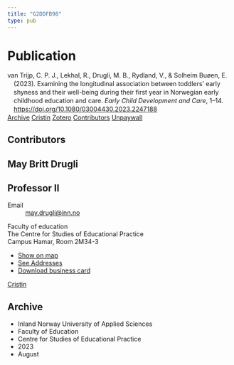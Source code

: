 ```yaml
---
title: "G2DDFB98"
type: pub
---
```

<h1>Publication</h1>
<article id="csl-bib-container-G2DDFB98" class="csl-bib-container">
  <div class="csl-bib-body" style="line-height: 1.35; padding-left: 1em; text-indent:-1em;">
  <div class="csl-entry">van Trijp, C. P. J., Lekhal, R., Drugli, M. B., Rydland, V., &amp; Solheim Bu&#xF8;en, E. (2023). Examining the longitudinal association between toddlers&#x2019; early shyness and their well-being during their first year in Norwegian early childhood education and care. <i>Early Child Development and Care</i>, 1&#x2013;14. <a href="https://doi.org/10.1080/03004430.2023.2247188">https://doi.org/10.1080/03004430.2023.2247188</a></div>
</div>
  <div class="csl-bib-buttons">
    <a href="#taxonomy-article-G2DDFB98" class="csl-bib-button">Archive</a>
    <a href alt="Cristin URL" class="csl-bib-button">Cristin</a>
    <a href alt="Zotero URL" class="csl-bib-button">Zotero</a>
    <a href="#contributors-article-G2DDFB98" class="csl-bib-button">Contributors</a>
    <a href="https://www.tandfonline.com/doi/pdf/10.1080/03004430.2023.2247188?needAccess=true&amp;role=button" class="csl-bib-button">Unpaywall</a>
  </div>
  <div id="csl-bib-meta-container-G2DDFB98"></div>
</article>
<div id="csl-bib-meta-G2DDFB98" class="csl-bib-meta">
  <article id="contributors-article-G2DDFB98" class="contributors-article">
    <h1>Contributors</h1>
    <div class="personas">
<div class="vrtx-hinn-person-card">
<div class="photo">
<i class="lar la-user-circle missing-person"></i>
</div>
<div class="info">
<hgroup><h1>May Britt Drugli</h1>
<h2>Professor II</h2>
</hgroup><dl>
<dt>Email</dt>
<dd>
<a href="mailto:may.drugli@inn.no">may.drugli@inn.no</a>
</dd>
</dl>
<p>
Faculty of education<br>
The Centre for Studies of Educational Practice<br>
Campus Hamar,
Room 2M34-3
</p>
<ul class="vrtx-hinn-links">
<li><a href="https://www.google.com/maps?q=60.79582,11.07304">Show on map</a></li>
<li><a href="https://www.inn.no/english/find-an-employee/may-drugli.html#vrtx-hinn-addresses">See Addresses</a></li>
<li><a href="https://www.inn.no/english/find-an-employee/may-drugli.html?vrtx=vcf">Download business card</a></li>
</ul>
</div>
</div>
<a href="https://app.cristin.no/persons/show.jsf?id=29493" alt="Cristin URL" class="personas-cristin">Cristin</a>
</div>
  </article>
  <article id="taxonomy-article-G2DDFB98" class="taxonomy-article">
    <h1>Archive</h1>
    <ul>
      <li>Inland Norway University of Applied Sciences</li>
      <li>Faculty of Education</li>
      <li>Centre for Studies of Educational Practice</li>
      <li>2023</li>
      <li>August</li>
    </ul>
  </article>
</div>
